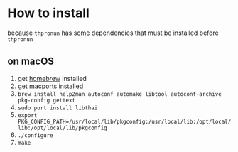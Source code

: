 # How to install 
because ``thpronun`` has some dependencies that must be installed before ``thpronun``

## on macOS
1. get [homebrew](https://brew.sh/) installed
1. get [macports](https://www.macports.org/install.php) installed
1. ``brew install help2man autoconf automake libtool autoconf-archive pkg-config gettext``
2. ``sudo port install libthai``
3. ``export PKG_CONFIG_PATH=/usr/local/lib/pkgconfig:/usr/local/lib:/opt/local/lib:/opt/local/lib/pkgconfig``
3. ``./configure``
4. ``make``
